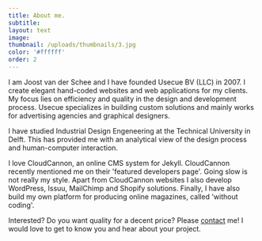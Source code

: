 ```yaml
---
title: About me.
subtitle:
layout: text
image:
thumbnail: /uploads/thumbnails/3.jpg
color: '#ffffff'
order: 2
---
```



I am Joost van der Schee and I have founded Usecue BV (LLC) in 2007. I create elegant hand-coded websites and web applications for my clients. My focus lies on efficiency and quality in the design and development process. Usecue specializes in building custom solutions and mainly works for advertising agencies and graphical designers.

I have studied Industrial Design Engeneering at the Technical University in Delft. This has provided me with an analytical view of the design process and human-computer interaction.

I love CloudCannon, an online CMS system for Jekyll. CloudCannon recently mentioned me on their 'featured developers page'. Going slow is not really my style. Apart from CloudCannon websites I also develop WordPress, Issuu, MailChimp and Shopify solutions. Finally, I have also build my own platform for producing online magazines, called 'without coding'.

Interested? Do you want quality for a decent price? Please&nbsp;[contact](/contact)&nbsp;me! I would love to get to know you and hear about your project.